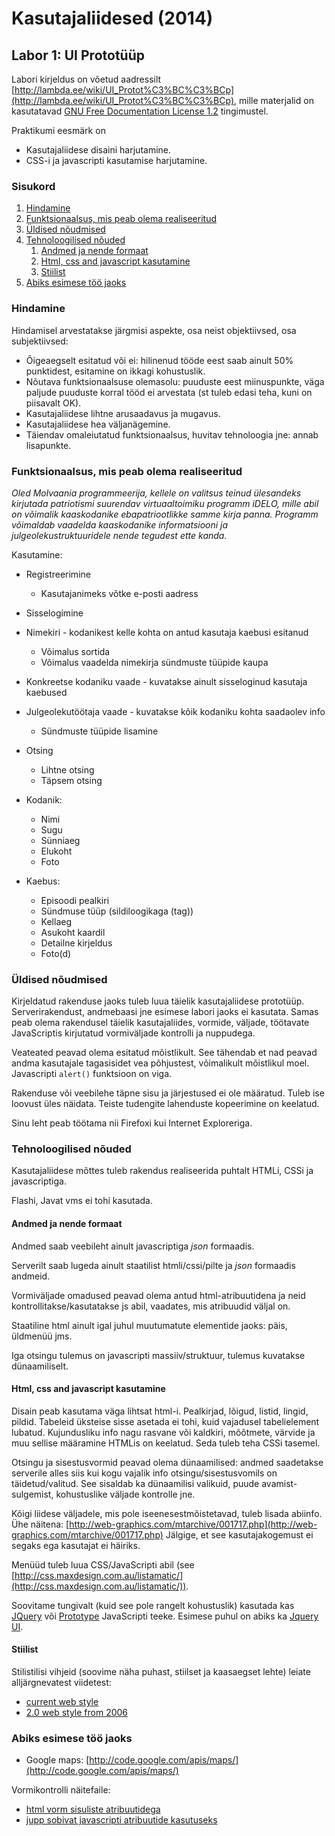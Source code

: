 # Kasutajaliidesed (2014) #

## Labor 1: UI Prototüüp ##

Labori kirjeldus on võetud aadressilt
[http://lambda.ee/wiki/UI_Protot%C3%BC%C3%BCp](http://lambda.ee/wiki/UI_Protot%C3%BC%C3%BCp), mille
materjalid on kasutatavad [GNU Free Documentation License 1.2](http://www.gnu.org/copyleft/fdl.html)
tingimustel.

Praktikumi eesmärk on

  * Kasutajaliidese disaini harjutamine.
  * CSS-i ja javascripti kasutamise harjutamine.


### Sisukord ###

  1. [Hindamine](#hindamine)
  1. [Funktsionaalsus, mis peab olema realiseeritud](#funktsionaalsus)
  1. [Üldised nõudmised](#noudmised)
  1. [Tehnoloogilised nõuded](#tehnoloogia)
     1. [Andmed ja nende formaat](#andmed)
     1. [Html, css and javascript kasutamine](#kasutamine)
     1. [Stiilist](#stiilist)
  1. [Abiks esimese töö jaoks](#abiks)


### <a name="hindamine" />Hindamine ###

Hindamisel arvestatakse järgmisi aspekte, osa neist objektiivsed, osa subjektiivsed:

  * Õigeaegselt esitatud või ei: hilinenud tööde eest saab ainult 50% punktidest, esitamine on
    ikkagi kohustuslik.
  * Nõutava funktsionaalsuse olemasolu: puuduste eest miinuspunkte, väga paljude puuduste korral
    tööd ei arvestata (st tuleb edasi teha, kuni on piisavalt OK).
  * Kasutajaliidese lihtne arusaadavus ja mugavus.
  * Kasutajaliidese hea väljanägemine.
  * Täiendav omaleiutatud funktsionaalsus, huvitav tehnoloogia jne: annab lisapunkte.


### <a name="funktsionaalsus" />Funktsionaalsus, mis peab olema realiseeritud ###

*Oled Molvaania programmeerija, kellele on valitsus teinud ülesandeks kirjutada patriotismi
suurendav virtuaaltoimiku programm iDELO, mille abil on võimalik kaaskodanike ebapatriootlikke samme
kirja panna. Programm võimaldab vaadelda kaaskodanike informatsiooni ja julgeolekustruktuuridele
nende tegudest ette kanda.*

Kasutamine:

  * Registreerimine

    * Kasutajanimeks võtke e-posti aadress

  * Sisselogimine
  * Nimekiri - kodanikest kelle kohta on antud kasutaja kaebusi esitanud

    * Võimalus sortida
    * Võimalus vaadelda nimekirja sündmuste tüüpide kaupa

  * Konkreetse kodaniku vaade - kuvatakse ainult sisseloginud kasutaja kaebused
  * Julgeolekutöötaja vaade - kuvatakse kõik kodaniku kohta saadaolev info

    * Sündmuste tüüpide lisamine

  * Otsing

    * Lihtne otsing
    * Täpsem otsing

  * Kodanik:

    * Nimi
    * Sugu
    * Sünniaeg
    * Elukoht
    * Foto

  * Kaebus:

    * Episoodi pealkiri
    * Sündmuse tüüp (sildiloogikaga (tag))
    * Kellaeg
    * Asukoht kaardil
    * Detailne kirjeldus
    * Foto(d)


### <a name="noudmised" />Üldised nõudmised ###

Kirjeldatud rakenduse jaoks tuleb luua täielik kasutajaliidese prototüüp. Serverirakendust,
andmebaasi jne esimese labori jaoks ei kasutata. Samas peab olema rakendusel täielik kasutajaliides,
vormide, väljade, töötavate JavaScriptis kirjutatud vormiväljade kontrolli ja nuppudega.

Veateated peavad olema esitatud mõistlikult. See tähendab et nad peavad andma kasutajale tagasisidet
vea põhjustest, võimalikult mõistlikul moel. Javascripti `alert()` funktsioon on viga.

Rakenduse või veebilehe täpne sisu ja järjestused ei ole määratud. Tuleb ise loovust üles näidata.
Teiste tudengite lahenduste kopeerimine on keelatud.

Sinu leht peab töötama nii Firefoxi kui Internet Exploreriga.


### <a name="tehnoloogia" />Tehnoloogilised nõuded ###

Kasutajaliidese mõttes tuleb rakendus realiseerida puhtalt HTMLi, CSSi ja javascriptiga.

Flashi, Javat vms ei tohi kasutada.


#### <a name="andmed" />Andmed ja nende formaat ####

Andmed saab veebileht ainult javascriptiga *json* formaadis.

Serverilt saab lugeda ainult staatilist htmli/cssi/pilte ja *json* formaadis andmeid.

Vormiväljade omadused peavad olema antud html-atribuutidena ja neid kontrollitakse/kasutatakse js
abil, vaadates, mis atribuudid väljal on.

Staatiline html ainult igal juhul muutumatute elementide jaoks: päis, üldmenüü jms.

Iga otsingu tulemus on javascripti massiiv/struktuur, tulemus kuvatakse dünaamiliselt.


#### <a name="kasutamine" />Html, css and javascript kasutamine ####

Disain peab kasutama väga lihtsat html-i. Pealkirjad, lõigud, listid, lingid, pildid. Tabeleid
üksteise sisse asetada ei tohi, kuid vajadusel tabelielement lubatud. Kujundusliku info nagu rasvane
või kaldkiri, mõõtmete, värvide ja muu sellise määramine HTMLis on keelatud. Seda tuleb teha CSSi
tasemel.

Otsingu ja sisestusvormid peavad olema dünaamilised: andmed saadetakse serverile alles siis kui kogu
vajalik info otsingu/sisestusvomils on täidetud/valitud. See sisaldab ka dünaamilisi valikuid, puude
avamist-sulgemist, kohustuslike väljade kontrolle jne.

Kõigi liidese väljadele, mis pole iseenesestmõistetavad, tuleb lisada abiinfo. Ühe näitena:
[http://web-graphics.com/mtarchive/001717.php](http://web-graphics.com/mtarchive/001717.php)
Jälgige, et see kasutajakogemust ei segaks ega kasutajat ei häiriks.

Menüüd tuleb luua CSS/JavaScripti abil (see
[http://css.maxdesign.com.au/listamatic/](http://css.maxdesign.com.au/listamatic/)).

Soovitame tungivalt (kuid see pole rangelt kohustuslik) kasutada kas [JQuery](http://jquery.com/)
või [Prototype](http://www.prototypejs.org/) JavaScripti teeke. Esimese puhul on abiks ka
[Jquery UI](http://jqueryui.com/).


#### <a name="stiilist" />Stiilist ####

Stilistilisi vihjeid (soovime näha puhast, stiilset ja kaasaegset lehte) leiate alljärgnevatest
viidetest:

  * [current web style](http://www.webdesignfromscratch.com/current-style.cfm#centered)
  * [2.0 web style from 2006](http://mittermayr.wordpress.com/2006/02/03/20-culture/)


### <a name="abiks" />Abiks esimese töö jaoks ###

  * Google maps: [http://code.google.com/apis/maps/](http://code.google.com/apis/maps/)

Vormikontrolli näitefaile:

  * [html vorm sisuliste atribuutidega](http://lambda.ee/wiki/Html_vorm_sisuliste_atribuutidega)
  * [jupp sobivat javascripti atribuutide kasutuseks](http://lambda.ee/wiki/Jupp_sobivat_javascripti_atribuutide_kasutuseks)
